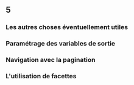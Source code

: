 <!-- .slide: class="chapter" -->
## 5
### Les autres choses éventuellement utiles





<!-- .slide: class="slide" -->
### Paramétrage des variables de sortie






<!-- .slide: class="slide" -->
### Navigation avec la pagination







<!-- .slide: class="slide" -->
### L'utilisation de facettes







